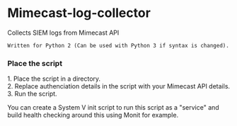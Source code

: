 # Mimecast-log-collector
Collects SIEM logs from Mimecast API

```Written for Python 2 (Can be used with Python 3 if syntax is changed).```

<h3>Place the script</h3>
1. Place the script in a directory. <br>
2. Replace authenciation details in the script with your Mimecast API details. <br>
3. Run the script. <br>


You can create a System V init script to run this script as a "service" and build health checking around this using Monit for example.

